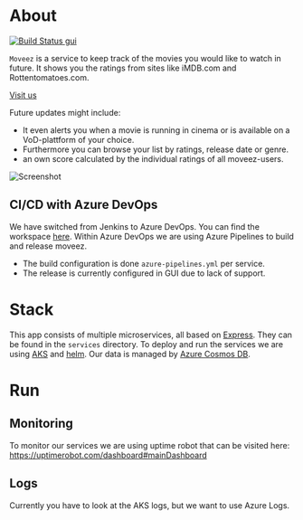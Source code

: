 # About
[![Build Status gui](https://dev.azure.com/Schdieflaw0018/moveez/_apis/build/status/gui?branchName=master)](https://dev.azure.com/Schdieflaw0018/moveez/_build/latest?definitionId=2&branchName=master)

`Moveez` is a service to keep track of the movies you would like to watch in future. It shows you the ratings from sites like iMDB.com and Rottentomatoes.com.

[Visit us](https://www.moveez.de)

Future updates might include:
- It even alerts you when a movie is running in cinema or is available on a VoD-plattform of your choice.
- Furthermore you can browse your list by ratings, release date or genre.
- an own score calculated by the individual ratings of all moveez-users.

![Screenshot](https://github.com/schdief/moveez/blob/master/screenshot.jpg)

## CI/CD with Azure DevOps
We have switched from Jenkins to Azure DevOps. You can find the workspace [here](https://dev.azure.com/Schdieflaw0018/moveez/).
Within Azure DevOps we are using Azure Pipelines to build and release moveez.
* The build configuration is done `azure-pipelines.yml` per service.
* The release is currently configured in GUI due to lack of support.

# Stack
This app consists of multiple microservices, all based on [Express](https://expressjs.com/). They can be found in the `services` directory.
To deploy and run the services we are using [AKS](https://azure.microsoft.com/en-us/services/kubernetes-service/) and [helm](https://helm.sh). Our data is managed by [Azure Cosmos DB](https://docs.microsoft.com/en-us/azure/cosmos-db/introduction).

# Run
## Monitoring
To monitor our services we are using uptime robot that can be visited here:
https://uptimerobot.com/dashboard#mainDashboard

## Logs
Currently you have to look at the AKS logs, but we want to use Azure Logs.